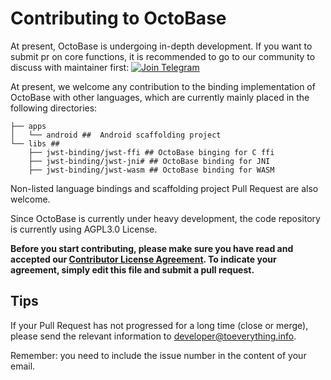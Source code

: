 # Contributing to OctoBase

At present, OctoBase is undergoing in-depth development. If you want to submit pr on core functions, it is recommended to go to our community to discuss with maintainer first: [![Join Telegram]](https://t.me/affineworkos)

At present, we welcome any contribution to the binding implementation of OctoBase with other languages, which are currently mainly placed in the following directories:

```shell
├── apps
│   └── android ##  Android scaffolding project
└── libs ##
    ├── jwst-binding/jwst-ffi ## OctoBase binging for C ffi
    ├── jwst-binding/jwst-jni# ## OctoBase binding for JNI
    ├── jwst-binding/jwst-wasm ## OctoBase binding for WASM
```

Non-listed language bindings and scaffolding project Pull Request are also welcome.

Since OctoBase is currently under heavy development, the code repository is currently using AGPL3.0 License.

**Before you start contributing, please make sure you have read and accepted our [Contributor License Agreement]. To indicate your agreement, simply edit this file and submit a pull request.**

## Tips

If your Pull Request has not progressed for a long time (close or merge), please send the relevant information to developer@toeverything.info.

Remember: you need to include the issue number in the content of your email.

[contributor license agreement]: https://github.com/toeverything/octobase/edit/master/.github/CLA.md
[join telegram]: https://img.shields.io/badge/join-telegram-blue
